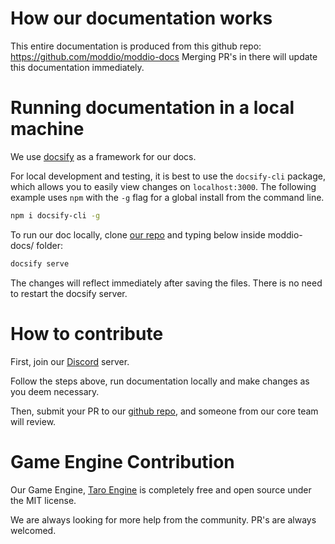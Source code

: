 # How our documentation works

This entire documentation is produced from this github repo: https://github.com/moddio/moddio-docs
Merging PR's in there will update this documentation immediately.

# Running documentation in a local machine

We use [docsify](https://docsify.js.org/#/) as a framework for our docs.

For local development and testing, it is best to use the `docsify-cli` package, which allows you to easily view changes on `localhost:3000`. The following example uses `npm` with the `-g` flag for a global install from the command line.

```sh
npm i docsify-cli -g
```

To run our doc locally, clone [our repo](https://github.com/moddio/moddio-docs) and typing below inside moddio-docs/ folder:

```sh
docsify serve
```

The changes will reflect immediately after saving the files. There is no need to restart the docsify server. 


# How to contribute

First, join our [Discord](https://discord.gg/XRe8T7K) server.

Follow the steps above, run documentation locally and make changes as you deem necessary.

Then, submit your PR to our [github repo](https://github.com/moddio/moddio-docs), and someone from our core team will review.

# Game Engine Contribution

  Our Game Engine, [Taro Engine](https://github.com/moddio/taro2) is completely free and open source under the MIT license. 
  
  We are always looking for more help from the community. PR's are always welcomed.
